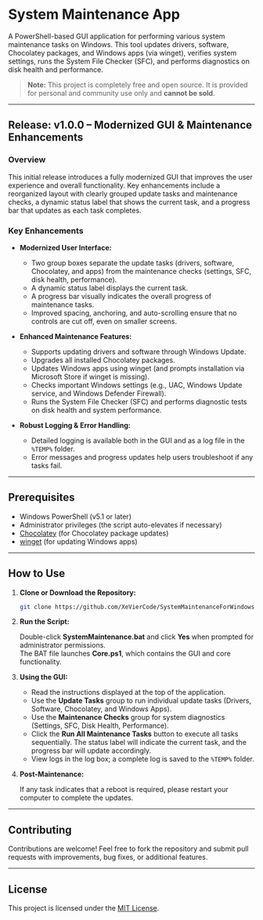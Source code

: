 # System Maintenance App

A PowerShell-based GUI application for performing various system maintenance tasks on Windows. This tool updates drivers, software, Chocolatey packages, and Windows apps (via winget), verifies system settings, runs the System File Checker (SFC), and performs diagnostics on disk health and performance.

> **Note:** This project is completely free and open source. It is provided for personal and community use only and **cannot be sold**.

---

## Release: v1.0.0 – Modernized GUI & Maintenance Enhancements

### Overview
This initial release introduces a fully modernized GUI that improves the user experience and overall functionality. Key enhancements include a reorganized layout with clearly grouped update tasks and maintenance checks, a dynamic status label that shows the current task, and a progress bar that updates as each task completes.

### Key Enhancements
- **Modernized User Interface:**  
  - Two group boxes separate the update tasks (drivers, software, Chocolatey, and apps) from the maintenance checks (settings, SFC, disk health, performance).  
  - A dynamic status label displays the current task.  
  - A progress bar visually indicates the overall progress of maintenance tasks.  
  - Improved spacing, anchoring, and auto-scrolling ensure that no controls are cut off, even on smaller screens.
  
- **Enhanced Maintenance Features:**  
  - Supports updating drivers and software through Windows Update.  
  - Upgrades all installed Chocolatey packages.  
  - Updates Windows apps using winget (and prompts installation via Microsoft Store if winget is missing).  
  - Checks important Windows settings (e.g., UAC, Windows Update service, and Windows Defender Firewall).  
  - Runs the System File Checker (SFC) and performs diagnostic tests on disk health and system performance.

- **Robust Logging & Error Handling:**  
  - Detailed logging is available both in the GUI and as a log file in the `%TEMP%` folder.
  - Error messages and progress updates help users troubleshoot if any tasks fail.

---

## Prerequisites

- Windows PowerShell (v5.1 or later)
- Administrator privileges (the script auto-elevates if necessary)
- [Chocolatey](https://chocolatey.org/) (for Chocolatey package updates)
- [winget](https://github.com/microsoft/winget-cli) (for updating Windows apps)

---

## How to Use

1. **Clone or Download the Repository:**

   ```bash
   git clone https://github.com/XeVierCode/SystemMaintenanceForWindows
   ```

2. **Run the Script:**

   Double-click **SystemMaintenance.bat** and click **Yes** when prompted for administrator permissions.  
   The BAT file launches **Core.ps1**, which contains the GUI and core functionality.

3. **Using the GUI:**

   - Read the instructions displayed at the top of the application.
   - Use the **Update Tasks** group to run individual update tasks (Drivers, Software, Chocolatey, and Windows Apps).
   - Use the **Maintenance Checks** group for system diagnostics (Settings, SFC, Disk Health, Performance).
   - Click the **Run All Maintenance Tasks** button to execute all tasks sequentially. The status label will indicate the current task, and the progress bar will update accordingly.
   - View logs in the log box; a complete log is saved to the `%TEMP%` folder.

4. **Post-Maintenance:**

   If any task indicates that a reboot is required, please restart your computer to complete the updates.

---

## Contributing

Contributions are welcome! Feel free to fork the repository and submit pull requests with improvements, bug fixes, or additional features.

---

## License

This project is licensed under the [MIT License](LICENSE).
